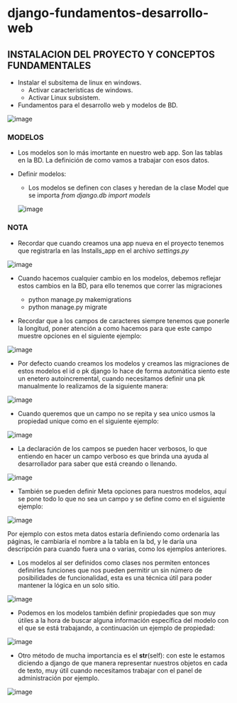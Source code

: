 # django-fundamentos-desarrollo-web

## INSTALACION DEL PROYECTO Y CONCEPTOS FUNDAMENTALES
* Instalar el subsitema de linux en windows.
  - Activar características de windows.
  - Activar Linux subsistem.
* Fundamentos para el desarrollo web y modelos de BD.

![image](https://user-images.githubusercontent.com/84333525/140072113-fb5894c0-6160-4c81-803d-33bd67c92314.png)

### MODELOS
* Los modelos son lo más imortante en nuestro web app. Son las tablas en la BD. La definición de como vamos a trabajar con esos datos.
* Definir modelos:
  - Los modelos se definen con clases y heredan de la clase Model que se importa *from django.db import models*

  ![image](https://user-images.githubusercontent.com/84333525/140080323-e04f3bf1-5745-4c15-8ba0-9fc9edcb23e7.png)

### NOTA
* Recordar que cuando creamos una app nueva en el proyecto tenemos que registrarla en las Installs_app en el archivo *settings.py*

![image](https://user-images.githubusercontent.com/84333525/140080668-54118acd-b53b-4c35-9645-ec9555472e42.png)

* Cuando hacemos cualquier cambio en los modelos, debemos reflejar estos cambios en la BD, para ello tenemos que correr las migraciones
  - python manage.py makemigrations
  - python manage.py migrate

* Recordar que a los campos de caracteres siempre tenemos que ponerle la longitud, poner atención a como hacemos para que este campo muestre opciones en el siguiente ejemplo:

![image](https://user-images.githubusercontent.com/84333525/140084180-ec4ee1f1-ede7-4e2a-8874-687f6b9a6805.png)

* Por defecto cuando creamos los modelos y creamos las migraciones de estos modelos el id o pk django lo hace de forma automática siento este un enetero autoincremental, cuando necesitamos definir una pk manualmente lo realizamos de la siguiente manera:

![image](https://user-images.githubusercontent.com/84333525/140087107-0938a4dd-8bc4-4e23-871c-0b680b49c945.png)

* Cuando queremos que un campo no se repita y sea unico usmos la propiedad unique como en el siguiente ejemplo:

![image](https://user-images.githubusercontent.com/84333525/140087579-45a75d32-2aec-42c5-b707-22df978b7251.png)

* La declaración de los campos se pueden hacer verbosos, lo que entiendo en hacer un campo verboso es que brinda una ayuda al desarrollador para saber que está creando o llenando.

![image](https://user-images.githubusercontent.com/84333525/140088952-16bb0a42-b0a8-4b3c-a13f-7fa433489200.png)

* También se pueden definir Meta opciones para nuestros modelos, aquí se pone todo lo que no sea un campo y se define como en el siguiente ejemplo:

![image](https://user-images.githubusercontent.com/84333525/140091577-6e2a57d5-e0bd-433b-b7b4-2176797882cd.png)

Por ejemplo con estos meta datos estaría definiendo como ordenaría las páginas, le cambiaría el nombre a la tabla en la bd, y le daría una descripción para cuando fuera una o varias, como los ejemplos anteriores.

* Los modelos al ser definidos como clases nos permiten entonces definirles funciones que nos pueden permitir un sin número de posibilidades de funcionalidad, esta es una técnica útil para poder mantener la lógica en un solo sitio.

![image](https://user-images.githubusercontent.com/84333525/140092931-8b2e1a78-5d0c-47a7-8f50-a91c92f4b67e.png)

* Podemos en los modelos también definir propiedades que son muy útiles a la hora de buscar alguna información específica del modelo con el que se está trabajando, a continuación un ejemplo de propiedad:

![image](https://user-images.githubusercontent.com/84333525/140093488-af8b57b7-afea-47b0-9d67-c359bf72d31c.png)

* Otro método de mucha importancia es el __str__(self): con este le estamos diciendo a django de que manera representar nuestros objetos en cada de texto, muy útil cuando necesitamos trabajar con el panel de administración por ejemplo.

![image](https://user-images.githubusercontent.com/84333525/140094150-d6f5e146-503a-4430-8c2a-e37134d7f676.png)


